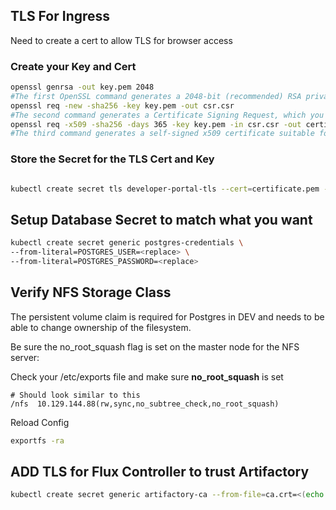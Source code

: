 ## TLS For Ingress
Need to create a cert to allow TLS for browser access

### Create your Key and Cert


```bash
openssl genrsa -out key.pem 2048
#The first OpenSSL command generates a 2048-bit (recommended) RSA private key.
openssl req -new -sha256 -key key.pem -out csr.csr
#The second command generates a Certificate Signing Request, which you could instead use to generate a CA-signed certificate. This step will ask you questions; be as accurate as you like since you probably aren’t getting this signed by a CA.
openssl req -x509 -sha256 -days 365 -key key.pem -in csr.csr -out certificate.pem
#The third command generates a self-signed x509 certificate suitable for use on web servers. 
```
### Store the Secret for the TLS Cert and Key
```bash

kubectl create secret tls developer-portal-tls --cert=certificate.pem --key=key.pem
```
## Setup Database Secret to match what you want
```bash
kubectl create secret generic postgres-credentials \
--from-literal=POSTGRES_USER=<replace> \
--from-literal=POSTGRES_PASSWORD=<replace>
```

## Verify NFS Storage Class

The persistent volume claim is required for Postgres in DEV and needs to be able to change ownership of the filesystem.

Be sure the no_root_squash flag is set on the master node for the NFS server:

Check your /etc/exports file and make sure **no_root_squash** is set
```
# Should look similar to this
/nfs  10.129.144.88(rw,sync,no_subtree_check,no_root_squash)
```
Reload Config
```bash
exportfs -ra
```

## ADD TLS for Flux Controller to trust Artifactory
```bash
kubectl create secret generic artifactory-ca --from-file=ca.crt=<(echo -n | openssl s_client -connect artifactory-phx.ecd.axway.int:443 | sed -ne '/-BEGIN CERTIFICATE-/,/-END CERTIFICATE-/p') -n ce-developer-portal
```
